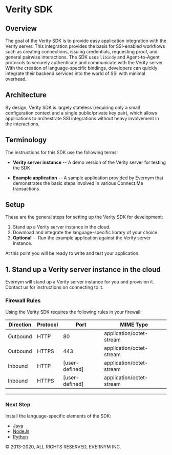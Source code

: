 # Verity SDK

## Overview

The goal of the Verity SDK is to provide easy application integration with the Verity server. This 
integration provides the basis for SSI-enabled workflows such as creating 
connections, issuing credentials, requesting proof, and general pairwise interactions. The SDK 
uses `libindy` and Agent-to-Agent protocols to securely authenticate and communicate with the 
Verity server. With the creation of language-specific bindings, developers can quickly integrate 
their backend services into the world of SSI with minimal overhead.

## Architecture

By design, Verity SDK is largely stateless (requiring only a small configuration context 
and a single public/private key pair), which allows applications to orchestrate SSI integrations 
without heavy involvement in the interactions.

## Terminology

The instructions for this SDK use the following terms:

* **Verity server instance** -- A demo version of the Verity server for testing the SDK

* **Example application** -- A sample application provided by Evernym that demonstrates the basic 
steps involved in various Connect.Me transactions

## Setup 

These are the general steps for setting up the Verity SDK for development:

1. Stand up a Verity server instance in the cloud. 
2. Download and integrate the language-specific library of your choice.
3. **Optional** -- Run the example application against the Verity server instance.

At this point you will be ready to write and test your application.


<a id="cloud"></a>

## 1. Stand up a Verity server instance in the cloud

Evernym will stand up a Verity server instance for you and provision it. 
Contact us for instructions on connecting to it.

### Firewall Rules

Using the Verity SDK requires the following rules in your firewall:

| Direction | Protocol | Port           | MIME Type                |
| --------- | -------- | -------------- | -------------------------|
| Outbound  | HTTP     | 80             | application/octet-stream |
| Outbound  | HTTPS    | 443            | application/octet-stream |
| Inbound   | HTTP     | [user-defined] | application/octet-stream |
| Inbound   | HTTPS    | [user-defined] | application/octet-stream |

---

### Next Step

Install the language-specific elements of the SDK:
* [Java](/docs/Getting-Started/java/README.md)
* [NodeJs](/docs/Getting-Started/nodejs/README.md)
* [Python](/docs/Getting-Started/python/README.md)

© 2013-2020, ALL RIGHTS RESERVED, EVERNYM INC.